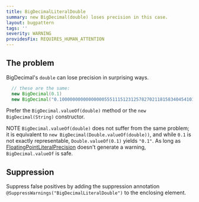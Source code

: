 ```yaml
---
title: BigDecimalLiteralDouble
summary: new BigDecimal(double) loses precision in this case.
layout: bugpattern
tags: ''
severity: WARNING
providesFix: REQUIRES_HUMAN_ATTENTION
---
```


<!--
*** AUTO-GENERATED, DO NOT MODIFY ***
To make changes, edit the @BugPattern annotation or the explanation in docs/bugpattern.
-->

## The problem
BigDecimal's `double` can lose precision in surprising ways.

```java {bad}
  // these are the same:
  new BigDecimal(0.1)
  new BigDecimal("0.1000000000000000055511151231257827021181583404541015625")
```

Prefer the `BigDecimal.valueOf(double)` method or the `new BigDecimal(String)`
constructor.

NOTE `BigDecimal.valueOf(double)` does not suffer from the same problem; it is
equivalent to `new BigDecimal(Double.valueOf(double))`, and while `0.1` is not
exactly representable, `Double.valueOf(0.1)` yields `"0.1"`. As long as
[FloatingPointLiteralPrecision](./FloatingPointLiteralPrecision) doesn't
generate a warning, `BigDecimal.valueOf` is safe.

## Suppression
Suppress false positives by adding the suppression annotation `@SuppressWarnings("BigDecimalLiteralDouble")` to the enclosing element.
